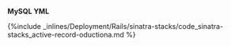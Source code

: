 <!-- post: -->


**MySQL YML**

{%include _inlines/Deployment/Rails/sinatra-stacks/code_sinatra-stacks_active-record-oductiona.md %}
